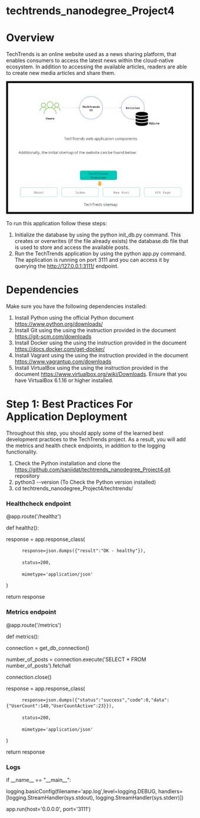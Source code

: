 # techtrends_nanodegree_Project4

# Overview
TechTrends is an online website used as a news sharing platform, that enables consumers to access the latest news within the cloud-native ecosystem. In addition to accessing the available articles, readers are able to create new media articles and share them.

<img src="Images/techtrend.jpg" alt="" width="500" height="350" style="border:5px solid black">

To run this application follow these steps:

1. Initialize the database by using the python init_db.py command. This creates or overwrites (if the file already exists) the database.db file that is used to store and access the available posts.
2. Run the TechTrends application by using the python app.py command. The application is running on port 3111 and you can access it by querying the http://127.0.0.1:3111/ endpoint.

# Dependencies
Make sure you have the following dependencies installed:
1. Install Python using the official Python document https://www.python.org/downloads/
2. Install Git using the using the instruction provided in the document https://git-scm.com/downloads
3. Install Docker using the using the instruction provided in the document https://docs.docker.com/get-docker/
4. Install Vagrant using the using the instruction provided in the document https://www.vagrantup.com/downloads
5. Install VirtualBox using the using the instruction provided in the document https://www.virtualbox.org/wiki/Downloads. Ensure that you have VirtualBox 6.1.16 or higher installed.

# Step 1: Best Practices For Application Deployment
Throughout this step, you should apply some of the learned best development practices to the TechTrends project. As a result, you will add the metrics and health check endpoints, in addition to the logging functionality.

1. Check the Python installation and clone the https://github.com/sanjidat/techtrends_nanodegree_Project4.git repository
2. python3 --version  (To Check the Python version installed)
3. cd techtrends_nanodegree_Project4/techtrends/

<h3>Healthcheck endpoint</h3>
@app.route('/healthz')

def healthz():

  response = app.response_class(
  
          response=json.dumps({"result":"OK - healthy"}),
          
          status=200,
          
          mimetype='application/json'
          
  )
  
  return response
<h3>Metrics endpoint</h3>
@app.route('/metrics')

def metrics():

  connection = get_db_connection()
  
  number_of_posts = connection.execute('SELECT * FROM number_of_posts').fetchall
  
  connection.close()  
  
  response = app.response_class(
  
          response=json.dumps({"status":"success","code":0,"data":{"UserCount":140,"UserCountActive":23}}),
          
          status=200,
          
          mimetype='application/json'
          
  )
  
  return response
<h3>Logs</h3>
if __name__ == "__main__":

   logging.basicConfig(filename='app.log',level=logging.DEBUG, handlers=[logging.StreamHandler(sys.stdout), logging.StreamHandler(sys.stderr)])
   
   app.run(host='0.0.0.0', port='3111')

